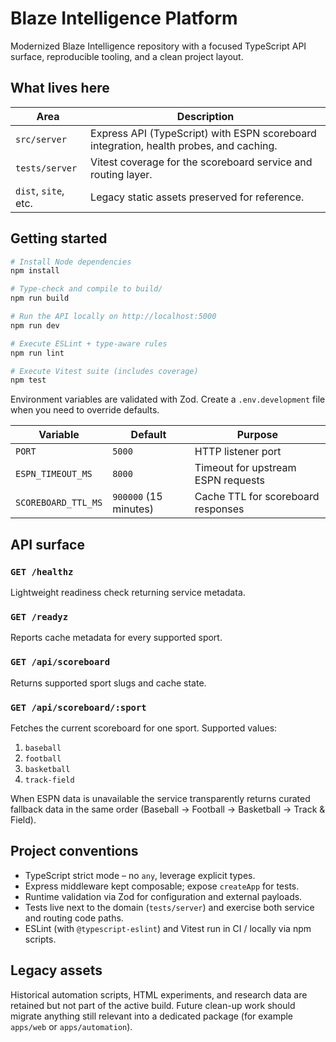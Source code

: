 # Blaze Intelligence Platform

Modernized Blaze Intelligence repository with a focused TypeScript API surface, reproducible tooling, and a clean project layout.

## What lives here

| Area | Description |
| --- | --- |
| `src/server` | Express API (TypeScript) with ESPN scoreboard integration, health probes, and caching. |
| `tests/server` | Vitest coverage for the scoreboard service and routing layer. |
| `dist`, `site`, etc. | Legacy static assets preserved for reference. |

## Getting started

```bash
# Install Node dependencies
npm install

# Type-check and compile to build/
npm run build

# Run the API locally on http://localhost:5000
npm run dev

# Execute ESLint + type-aware rules
npm run lint

# Execute Vitest suite (includes coverage)
npm test
```

Environment variables are validated with Zod. Create a `.env.development` file when you need to override defaults.

| Variable | Default | Purpose |
| --- | --- | --- |
| `PORT` | `5000` | HTTP listener port |
| `ESPN_TIMEOUT_MS` | `8000` | Timeout for upstream ESPN requests |
| `SCOREBOARD_TTL_MS` | `900000` (15 minutes) | Cache TTL for scoreboard responses |

## API surface

### `GET /healthz`
Lightweight readiness check returning service metadata.

### `GET /readyz`
Reports cache metadata for every supported sport.

### `GET /api/scoreboard`
Returns supported sport slugs and cache state.

### `GET /api/scoreboard/:sport`
Fetches the current scoreboard for one sport. Supported values:

1. `baseball`
2. `football`
3. `basketball`
4. `track-field`

When ESPN data is unavailable the service transparently returns curated fallback data in the same order (Baseball → Football → Basketball → Track & Field).

## Project conventions

- TypeScript strict mode – no `any`, leverage explicit types.
- Express middleware kept composable; expose `createApp` for tests.
- Runtime validation via Zod for configuration and external payloads.
- Tests live next to the domain (`tests/server`) and exercise both service and routing code paths.
- ESLint (with `@typescript-eslint`) and Vitest run in CI / locally via npm scripts.

## Legacy assets

Historical automation scripts, HTML experiments, and research data are retained but not part of the active build. Future clean-up work should migrate anything still relevant into a dedicated package (for example `apps/web` or `apps/automation`).
